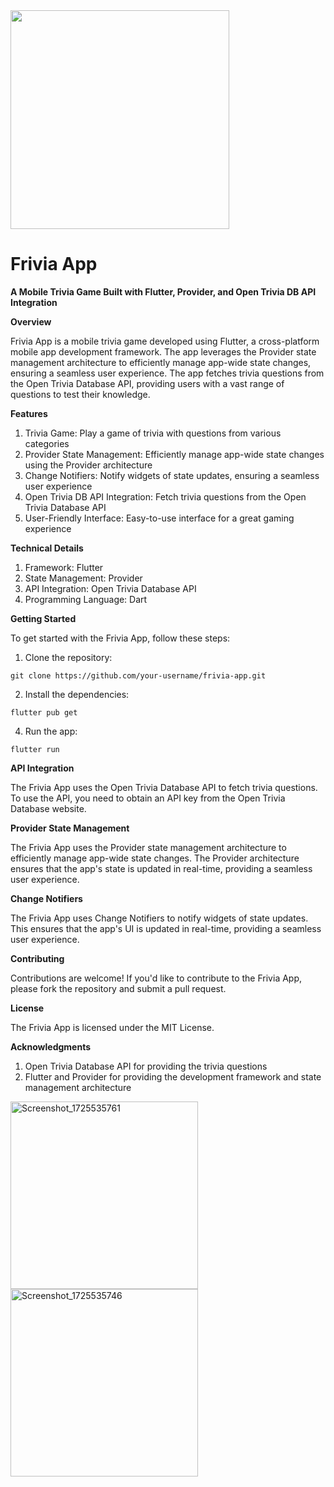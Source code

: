 <img src="https://github.com/user-attachments/assets/7deaaa93-e529-460d-9acf-efaabd521d9f" height="350">

# Frivia App

**A Mobile Trivia Game Built with Flutter, Provider, and Open Trivia DB API Integration**

**Overview**

Frivia App is a mobile trivia game developed using Flutter, a cross-platform mobile app development framework. The app leverages the Provider state management architecture to efficiently manage app-wide state changes, ensuring a seamless user experience. The app fetches trivia questions from the Open Trivia Database API, providing users with a vast range of questions to test their knowledge.

**Features**

1. Trivia Game: Play a game of trivia with questions from various categories
2. Provider State Management: Efficiently manage app-wide state changes using the Provider architecture
3. Change Notifiers: Notify widgets of state updates, ensuring a seamless user experience
4. Open Trivia DB API Integration: Fetch trivia questions from the Open Trivia Database API
5. User-Friendly Interface: Easy-to-use interface for a great gaming experience
   
**Technical Details**

1. Framework: Flutter
2. State Management: Provider
3. API Integration: Open Trivia Database API
4. Programming Language: Dart
   
**Getting Started**

To get started with the Frivia App, follow these steps:

1. Clone the repository:
```
git clone https://github.com/your-username/frivia-app.git
```

2. Install the dependencies:
```
flutter pub get
```
4. Run the app:
```
flutter run
```

**API Integration**

The Frivia App uses the Open Trivia Database API to fetch trivia questions. To use the API, you need to obtain an API key from the Open Trivia Database website.

**Provider State Management**

The Frivia App uses the Provider state management architecture to efficiently manage app-wide state changes. The Provider architecture ensures that the app's state is updated in real-time, providing a seamless user experience.

**Change Notifiers**

The Frivia App uses Change Notifiers to notify widgets of state updates. This ensures that the app's UI is updated in real-time, providing a seamless user experience.

**Contributing**

Contributions are welcome! If you'd like to contribute to the Frivia App, please fork the repository and submit a pull request.

**License**

The Frivia App is licensed under the MIT License.

**Acknowledgments**

1. Open Trivia Database API for providing the trivia questions
2. Flutter and Provider for providing the development framework and state management architecture


<a href="https://github.com/user-attachments/assets/493e1974-0d56-4ce8-b570-4bf3e7999f1b"><img src="https://github.com/user-attachments/assets/493e1974-0d56-4ce8-b570-4bf3e7999f1b" alt="Screenshot_1725535761" height="300" style="display: inline-block;"></a>
<a href="https://github.com/user-attachments/assets/88dd8961-ac40-4978-9ba1-cdb9d5317bf6"><img src="https://github.com/user-attachments/assets/88dd8961-ac40-4978-9ba1-cdb9d5317bf6" alt="Screenshot_1725535746" height="300" style="display: inline-block;"></a>

